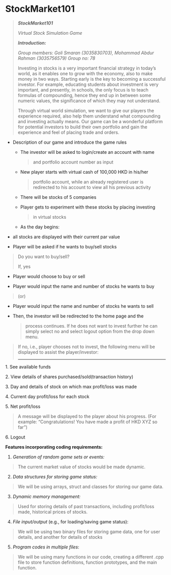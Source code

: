 # StockMarket101
> ***StockMarket101***
>
> *Virtual Stock Simulation Game*
>
> ***Introduction:***
> 
> *Group members: Goli Smaran (3035830703), Mohammad Abdur Rahman (3035756579)*
> *Group no: 78*
>
> Investing in stocks is a very important financial strategy in today’s
> world, as it enables one to grow with the economy, also to make money
> in two ways. Starting early is the key to becoming a successful
> investor. For example, educating students about investment is very
> important, and presently, in schools, the only focus is to teach
> formulas of compounding, hence they end up in between some numeric
> values, the significance of which they may not understand.
>
> Through virtual world simulation, we want to give our players the
> experience required, also help them understand what compounding and
> investing actually means. Our game can be a wonderful platform for
> potential investors to build their own portfolio and gain the
> experience and feel of placing trade and orders.

-   Description of our game and introduce the game rules

    -   The investor will be asked to login/create an account with name
        > and portfolio account number as input

    -   New player starts with virtual cash of 100,000 HKD in his/her
        > portfolio account, while an already registered user is
        > redirected to his account to view all his previous activity

    -   There will be stocks of 5 companies

    -   Player gets to experiment with these stocks by placing investing
        > in virtual stocks

    -   As the day begins:

<!-- -->

-   all stocks are displayed with their current par value

-   Player will be asked if he wants to buy/sell stocks

> Do you want to buy/sell?
>
> If, yes

-   Player would choose to buy or sell

<!-- -->

-   Player would input the name and number of stocks he wants to buy

> (or)

-   Player would input the name and number of stocks he wants to sell

<!-- -->

-   Then, the investor will be redirected to the home page and the
    > process continues. If he does not want to invest further he can
    > simply select no and select logout option from the drop down menu.

> If no, i.e., player chooses not to invest, the following menu will be
> displayed to assist the player/investor:
>
> --------------------------------------------------------------------------------------

1\. See available funds

2\. View details of shares purchased/sold(transaction history)

3\. Day and details of stock on which max profit/loss was made

4\. Current day profit/loss for each stock

5\. Net profit/loss

> A message will be displayed to the player about his progress.
> (For example: “Congratulations! You have made a profit of HKD XYZ so far”)

6\. Logout

**Features incorporating coding requirements:**

1.  *Generation of random game sets or events:*

> The current market value of stocks would be made dynamic.

2.  *Data structures for storing game status:*

> We will be using arrays, struct and classes for storing our game data.

3.  *Dynamic memory management:*

> Used for storing details of past transactions, including profit/loss
> made, historical prices of stocks.

4.  *File input/output* (e.g., for loading/saving game status):

> We will be using two binary files for storing game data, one for user
> details, and another for details of stocks

5.  *Program codes in multiple files*:

> We will be using many functions in our code, creating a different .cpp
> file to store function definitions, function prototypes, and the main
> function.

